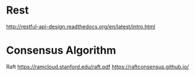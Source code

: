 Rest
====
http://restful-api-design.readthedocs.org/en/latest/intro.html

Consensus Algorithm
===================
Raft
https://ramcloud.stanford.edu/raft.pdf
https://raftconsensus.github.io/

